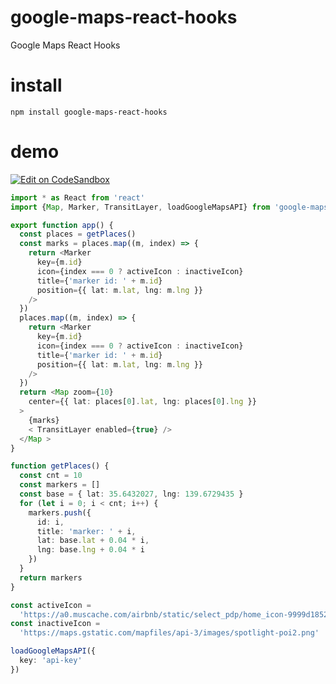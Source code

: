 # google-maps-react-hooks
Google Maps React Hooks


# install

```npm install google-maps-react-hooks```

# demo

[![Edit on CodeSandbox](https://codesandbox.io/static/img/play-codesandbox.svg)](https://codesandbox.io/s/twilight-worker-qet1i?fontsize=14)

```typescript
import * as React from 'react'
import {Map, Marker, TransitLayer, loadGoogleMapsAPI} from 'google-maps-react-hooks'

export function app() {
  const places = getPlaces()
  const marks = places.map((m, index) => {
    return <Marker
      key={m.id}
      icon={index === 0 ? activeIcon : inactiveIcon}
      title={'marker id: ' + m.id}
      position={{ lat: m.lat, lng: m.lng }}      
    />
  })
  places.map((m, index) => {
    return <Marker
      key={m.id}
      icon={index === 0 ? activeIcon : inactiveIcon}
      title={'marker id: ' + m.id}
      position={{ lat: m.lat, lng: m.lng }}
    />
  })
  return <Map zoom={10}
    center={{ lat: places[0].lat, lng: places[0].lng }}
  >
    {marks}
    < TransitLayer enabled={true} />
  </Map >
}

function getPlaces() {
  const cnt = 10
  const markers = []
  const base = { lat: 35.6432027, lng: 139.6729435 }
  for (let i = 0; i < cnt; i++) {
    markers.push({
      id: i,
      title: 'marker: ' + i,
      lat: base.lat + 0.04 * i,
      lng: base.lng + 0.04 * i
    })
  }
  return markers
}

const activeIcon =
  'https://a0.muscache.com/airbnb/static/select_pdp/home_icon-9999d1852c239e9a93c7d7975441c254.png'
const inactiveIcon =
  'https://maps.gstatic.com/mapfiles/api-3/images/spotlight-poi2.png'

loadGoogleMapsAPI({
  key: 'api-key'
})

```